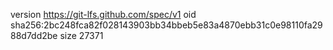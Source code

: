 version https://git-lfs.github.com/spec/v1
oid sha256:2bc248fca82f028143903bb34bbeb5e83a4870ebb31c0e98110fa2988d7dd2be
size 27371
